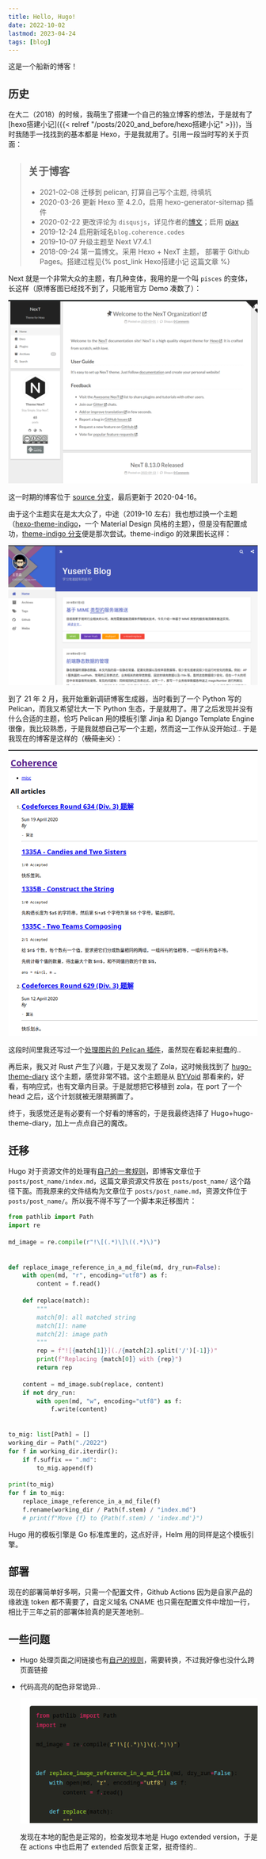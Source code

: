 ```yaml
---
title: Hello, Hugo!
date: 2022-10-02
lastmod: 2023-04-24
tags: [blog]
---
```


这是一个船新的博客！

## 历史

在大二（2018）的时候，我萌生了搭建一个自己的独立博客的想法，于是就有了 [hexo搭建小记]({{< relref "/posts/2020_and_before/hexo搭建小记" >}})，当时我随手一找找到的基本都是 Hexo，于是我就用了。引用一段当时写的关于页面：

> ## 关于博客
>
> * 2021-02-08 迁移到 pelican, 打算自己写个主题, 待填坑
> * 2020-03-26 更新 Hexo 至 4.2.0，启用 hexo-generator-sitemap 插件
> * 2020-02-22 更改评论为 `disqusjs`，详见作者的[博文](https://blog.skk.moe/post/disqusjs/)；启用 [pjax](https://github.com/theme-next/theme-next-pjax)
> * 2019-12-24 启用新域名`blog.coherence.codes`
> * 2019-10-07 升级主题至 Next V7.4.1
> * 2018-09-24 第一篇博文。采用 Hexo + NexT 主题， 部署于 Github Pages。搭建过程见{% post_link Hexo搭建小记 这篇文章 %}

Next 就是一个非常大众的主题，有几种变体，我用的是一个叫 `pisces` 的变体，长这样（原博客图已经找不到了，只能用官方 Demo 凑数了）：

![image-20221002165030564](image-20221002165030564.png)

这一时期的博客位于 [source 分支](https://github.com/cjc7373/cjc7373.github.io/tree/source/source)，最后更新于 2020-04-16。

由于这个主题实在是太大众了，中途（2019-10 左右）我也想过换一个主题（[hexo-theme-indigo](https://github.com/yscoder/hexo-theme-indigo)，一个 Material Design 风格的主题），但是没有配置成功，[theme-indigo 分支](https://github.com/cjc7373/cjc7373.github.io/tree/theme-indigo)便是那次尝试。theme-indigo 的效果图长这样：

![image-20221002165819783](image-20221002165819783.png)

到了 21 年 2 月，我开始重新调研博客生成器，当时看到了一个 Python 写的 Pelican，而我又希望壮大一下 Python 生态，于是就用了。用了之后发现并没有什么合适的主题，恰巧 Pelican 用的模板引擎 Jinja 和 Django Template Engine 很像，我比较熟悉，于是我就想自己写一个主题，然而这一工作从没开始过.. 于是我现在的博客是这样的（~~极简主义~~）：

![image-20221002171314620](image-20221002171314620.png)

这段时间里我还写过一个[处理图片的 Pelican 插件](https://github.com/cjc7373/pelican-markdown-image)，虽然现在看起来挺蠢的..

再后来，我又对 Rust 产生了兴趣，于是又发现了 Zola，这时候我找到了 [hugo-theme-diary](https://github.com/AmazingRise/hugo-theme-diary) 这个主题，感觉非常不错。这个主题是从 [BYVoid](https://byvoid.com/zhs/) 那看来的，好看，有响应式，也有文章内目录。于是就想把它移植到 zola，在 port 了一个 head 之后，这个计划就被无限期搁置了。

终于，我感觉还是有必要有一个好看的博客的，于是我最终选择了 Hugo+hugo-theme-diary，加上一点点自己的魔改。

## 迁移

Hugo 对于资源文件的处理有[自己的一套规则](https://gohugo.io/content-management/image-processing/)，即博客文章位于 `posts/post_name/index.md`，这篇文章资源文件放在 `posts/post_name/` 这个路径下面。而我原来的文件结构为文章位于 `posts/post_name.md`，资源文件位于 `posts/post_name/`。所以我不得不写了一个脚本来迁移图片：

```python
from pathlib import Path
import re

md_image = re.compile(r"!\[(.*)\]\((.*)\)")


def replace_image_reference_in_a_md_file(md, dry_run=False):
    with open(md, "r", encoding="utf8") as f:
        content = f.read()

    def replace(match):
        """
        match[0]: all matched string
        match[1]: name
        match[2]: image path
        """
        rep = f"![{match[1]}](./{match[2].split('/')[-1]})"
        print(f"Replacing {match[0]} with {rep}")
        return rep

    content = md_image.sub(replace, content)
    if not dry_run:
        with open(md, "w", encoding="utf8") as f:
            f.write(content)


to_mig: list[Path] = []
working_dir = Path("./2022")
for f in working_dir.iterdir():
    if f.suffix == ".md":
        to_mig.append(f)

print(to_mig)
for f in to_mig:
    replace_image_reference_in_a_md_file(f)
    f.rename(working_dir / Path(f.stem) / "index.md")
    # print(f"Move {f} to {Path(f.stem) / 'index.md'}")
```

Hugo 用的模板引擎是 Go 标准库里的，这点好评，Helm 用的同样是这个模板引擎。

## 部署

现在的部署简单好多啊，只需一个配置文件，Github Actions 因为是自家产品的缘故连 token 都不需要了，自定义域名 CNAME 也只需在配置文件中增加一行，相比于三年之前的部署体验真的是天差地别..

## 一些问题

- Hugo 处理页面之间链接也有[自己的规则](https://gohugo.io/content-management/cross-references/)，需要转换，不过我好像也没什么跨页面链接

- 代码高亮的配色非常诡异..

  ![image-20221003005014257](image-20221003005014257.png)

  发现在本地的配色是正常的，检查发现本地是 Hugo extended version，于是在 actions 中也启用了 extended 后恢复正常，挺奇怪的..
